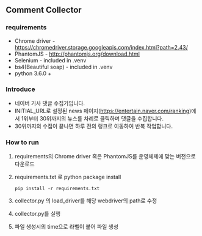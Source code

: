 ## Comment Collector
### requirements
* Chrome driver - https://chromedriver.storage.googleapis.com/index.html?path=2.43/
* PhantomJS - http://phantomjs.org/download.html
* Selenium - included in .venv
* bs4(Beautiful soap) - included in .venv
* python 3.6.0 +

### Introduce
* 네이버 기사 댓글 수집기입니다.
* INITIAL_URL로 설정된 news 페이지(https://entertain.naver.com/ranking)에서 1위부터 30위까지의 뉴스를 차례로 클릭하며 댓글을 수집합니다.
* 30위까지의 수집이 끝나면 하루 전의 랭크로 이동하여 반복 작업합니다.

### How to run
1. requirements의 Chrome driver 혹은 PhantomJS를 운영체제에 맞는 버전으로 다운로드
2. requirements.txt 로 python package install

    ```pip install -r requirements.txt```
3. collector.py 의 load_driver를 해당 webdriver의 path로 수정
4. collector.py를 실행
5. 파일 생성시의 time으로 라벨이 붙어 파일 생성
